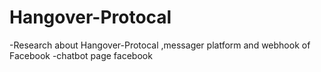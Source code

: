 # Hangover-Protocal
-Research about Hangover-Protocal ,messager platform and webhook of Facebook
-chatbot page facebook
